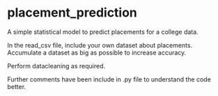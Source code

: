 # placement_prediction
A simple statistical model to predict placements for a college data.

In the read_csv file, include your own dataset about placements. Accumulate a dataset as big as possible to increase accuracy.

Perform datacleaning as required.

Further comments have been include in .py file to understand the code better.
